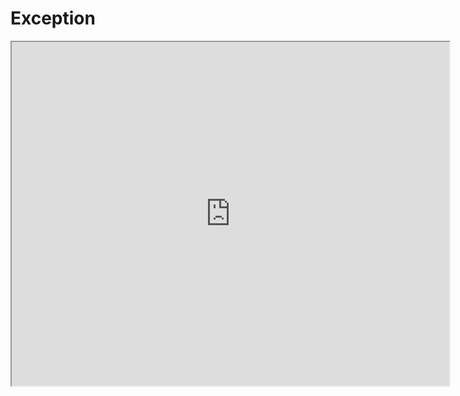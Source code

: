 # Exception
<iframe width="700" height="550"
    src="https://www.canva.com/design/DAGADUjaV1M/7azha4N_PDDKHpm2gFLRdQ/view"
>